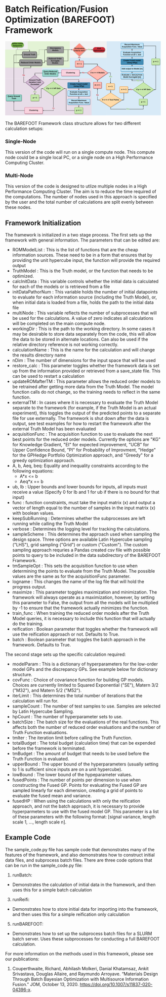 # Batch Reification/Fusion Optimization (BAREFOOT) Framework

![Image of BAREFOOT](https://github.com/RichardCouperthwaite/BAREFOOT-Framework/blob/master/BAREFOOT.png)

The BAREFOOT Framework class structure allows for two different calculation setups:

### Single-Node
This version of the code will run on a single compute node. This compute node could be a single local PC, or a single node on a High Performance Computing Cluster.

### Multi-Node
This version of the code is designed to utlize multiple nodes in a High Performance Computing Cluster. The aim is to reduce the time required of the computations. The number of nodes used in this approach is specified by the user and the total number of calculations are split evenly between these nodes.



## Framework Initialization 
The framework is initialized in a two stage process. The first sets up the framework with general information. The parameters that can be edited are:

* ROMModelList : This is the list of functions that are the cheap information sources. These need to be in a form that ensures that by providing the unit hypercube input, the function will provide the required output
* TruthModel : This is the Truth model, or the function that needs to be optimized.
* calcInitData : This variable controls whether the initial data is calculated for each of the models or is retrieved from a file
* initDataPathorNum : This variable holds the number of initial datapoints to evaluate for each information source (including the Truth Model), or, when initial data is loaded from a file, holds the path to the initial data file
* multiNode : This variable reflects the number of subprocesses that will be used for the calculations. A value of zero indicates all calculations will be completed on the main compute node.
* workingDir : This is the path to the working directory. In some cases it may be desirable to store data separately from the code, this will allow the data to be stored in alternate locations. Can also be used if the relative directory reference is not working correctly.
* calculationName : This is the name for the calculation and will change the results directory name
* nDim : The number of dimensions for the input space that will be used
* restore_calc : This parameter toggles whether the framework data is set up from the information provided or retrieved from a save_state file. This can be used to restart a calculation
* updateROMafterTM : This parameter allows the reduced order models to be retrained after getting more data from the Truth Model. The model function calls do not change, so the training needs to reflect in the same function.
* externalTM : In cases where it is necessary to evaluate the Truth Model separate to the framework (for example, if the Truth Model is an actual experiment), this toggles the output of the predicted points to a separate file for use externally. The framework is shut down after the data is output, see test examples for how to restart the framework after the external Truth Model has been evaluated
* acquisitionFunc : The acquisition function to use to evaluate the next best points for the reduced order models. Currently the options are "KG" for Knowledge Gradient, "EI" for expected improvement, "UCB" for Upper Confidence Bound, "PI" for Probability of Improvment, "Hedge" for the GPHedge Portfolio Optimization approach, and "Greedy" for a greedy optimization approach.
* A, b, Aeq, beq: Equality and inequality constraints according to the following equations:
  * A*x <= b
  * Aeq*x == b
* ub, lb : Upper bounds and lower bounds for inputs, all inputs must receive a value (Specify 0 for lb and 1 for ub if there is no bound for that input)
* func : function constraints, must take the input matrix (x) and output a vector of length equal to the number of samples in the input matrix (x) with boolean values.
* keepSubRunning : Determines whether the subprocesses are left running while calling the Truth Model
* verbose : Determines the logging level for tracking the calculations.
* sampleScheme : This determines the approach used when sampling the design space. Three options are available Latin Hypercube sampling ("LHS"), grid sampling ("Grid") or custom ("Custom"). The custom sampling approach requries a Pandas created csv file with possible points to query to be included in the data subdirectory of the BAREFOOT Framework.
* tmSampleOpt : This sets the acquisition function to use when determining the points to evaluate from the Truth Model. The possible values are the same as for the acquisitionFunc parameter.
* logname : This changes the name of the log file that will hold the progress output.
* maximize : This parameter toggles maximization and minimization. The framework will always operate as a maximization, however, by setting this parameter to False, the output from all the models will be multiplied by -1 to ensure that the framework actually minimizes the function.
* train_func : When training the reduced order models after the Truth Model queries, it is necessary to include this function that will actually do the training.
* reification : Boolean parameter that toggles whether the framework will use the reification approach or not. Defaults to True.
* batch : Boolean parameter that toggles the batch approach in the framework. Defaults to True.

The second stage sets up the specific calculation required:

* modelParam : This is a dictionary of hyperparameters for the low-order model GPs and the discrepancy GPs. See example below for dictionary structure.
* covFunc : Choice of covariance function for building GP models. Choices are currently limited to Squared Exponential ("SE"), Matern 3/2 ("M32"), and Matern 5/2 ("M52").
* iterLimit : This determines the total number of iterations that the calculation will run for.
* sampleCount : The number of test samples to use. Samples are selected by Latin Hypercube Sampling.
* hpCount : The number of hyperparameter sets to use.
* batchSize : The batch size for the evaluations of the real functions. This affects both the number of reduced order evaluations and the number of Truth Function evaluations.
* tmIter : The iteration limit before calling the Truth Function.
* totalBudget : The total budget (calculation time) that can be expended before the framework is terminated.
* tmBudget : The amount of budget that needs to be used before the Truth Function is evaluated.
* upperBound : The upper bound of the hyperparameters (usually setting to 1 is sufficient since inputs are on a unit hypercube).
* lowBound : The lower bound of the hypeparameter values.
* fusedPoints : The number of points per dimension to use when constructing the Fused GP. Points for evaluating the Fused GP are sampled linearly for each dimension, creating a grid of points to evaluate the fused mean and variance.
* fusedHP : When using the calculations with only the reification approach, and not the batch approach, it is necessary to provide hyperparmeters to use with the fused model GP. This parameter is a list of these parameters with the following format: [signal variance, length scale 1, ..., length scale n].

## Example Code
The sample_code.py file has sample code that demonstrates many of the features of the framework, and also demonstrates how to construct initial data files, and subprocess batch files. There are three code options that can be run in the sample_code.py file:

 1. runBatch:
   * Demonstrates the calculation of initial data in the framework, and then uses this for a simple batch calculation
 3. runReifi:
   * Demonstrates how to store initial data for importing into the framework, and then uses this for a simple reification only calculation
 5. runBAREFOOT:
   * Demonstrates how to set up the subprocess batch files for a SLURM batch server. Uses these subprocesses for conducting a full BAREFOOT calculation.
   

For more information on the methods used in this framework, please see our publications:

1. Couperthwaite, Richard, Abhilash Molkeri, Danial Khatamsaz, Ankit Srivastava, Douglas Allaire, and Raymundo Arroyave. “Materials Design Through Batch Bayesian Optimization with Multisource Information Fusion.” JOM, October 13, 2020. https://doi.org/10.1007/s11837-020-04396-x.

